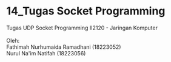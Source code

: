 # 14_Tugas Socket Programming
Tugas UDP Socket Programming II2120 - Jaringan Komputer\
\
Oleh:\
Fathimah Nurhumaida Ramadhani (18223052)\
Nurul Na'im Natifah (18223056)
